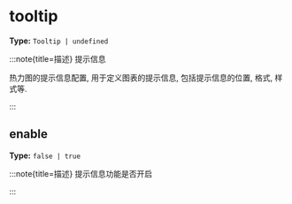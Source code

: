 # tooltip

**Type:** `Tooltip | undefined`

:::note{title=描述}
提示信息



热力图的提示信息配置, 用于定义图表的提示信息, 包括提示信息的位置, 格式, 样式等.

:::


## enable

**Type:** `false | true`

:::note{title=描述}
提示信息功能是否开启

:::

